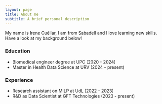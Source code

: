 ```yaml
---
layout: page
title: About me
subtitle: A brief personal description
---
```


My name is Irene Cuéllar, I am from Sabadell and I love learning new skills. Have a look at my background below!

### Education

- Biomedical engineer degree at UPC (2020 - 2024)
- Master in Health Data Science at URV (2024 - present)

### Experience
- Research assistant on MILP at UdL (2022 - 2023)
- R&D as Data Scientist at GFT Technologies (2023 - present)
